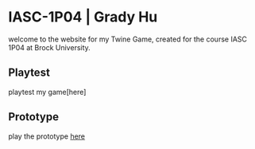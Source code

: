 # IASC-1P04 | Grady Hu

welcome to the website for my Twine Game, created for the course IASC 1P04 at Brock University.

## Playtest

playtest my game[here]

## Prototype

play the prototype [here](prototype/TwineGameprototype_GradyHu.html)
